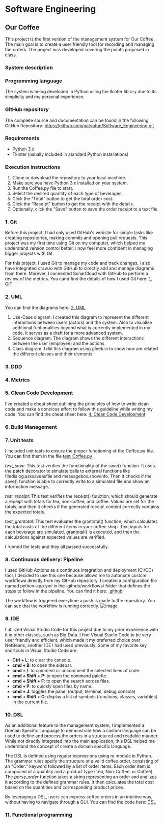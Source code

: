 # Software Engineering
## Our Coffee

This project is the first version of the management system for Our Coffee. 
The main goal is to create a user friendly tool for recording and managing the orders.
The project was developed covering the points proposed in class.

### System description

### Programming language
The system is being developed in Python using the tkinter library due to its simplicity and my personal experience.

### GitHub repository
The complete source and documentation can be found in the following GitHub Repository: https://github.com/patyatun/Software_Engineering.git

### Requirements
- Python 3.x
- Tkinter (usually included in standard Python installations)

### Execution instructions
1. Clone or download the repository to your local machine.
2. Make sure you have Python 3.x installed on your system.
3. Run the Coffee.py file to start.
4. Select the desired quantity of each type of beverages.
5. Click the "Total" button to get the total order cost.
6. Click the "Receipt" button to get the receipt with the details.
7. Optionally, click the "Save" button to save the order receipt to a text file.
   

### 1. Git
Before this project, I had only used GitHub's website for simple tasks like creating repositories, making commits and opening pull requests. This project was my first time using Git on my computer, which helped me understand version control better. I now feel more confident in managing bigger projects with Git.

For this project, I used Git to manage my code and track changes. I also have integrated draw.io with GitHub to directly add and manage diagrams from there. Morever, I connected SonarCloud with GitHub to perform a review of the metrics.
You cand find the details of how I used Git here: [1. GIT](https://github.com/patyatun/Software_Engineering/tree/main/1.%20Git)

### 2. UML
You can find the diagrams here: [2. UML](https://github.com/patyatun/Software_Engineering/tree/main/2.%20UML)
1. Use-Case diagram: I created this diagram to represent the different interactions between users (actors) and the system. Also to visualize additional funtionalities beyond what is currently implemented in my code. It serves as a draft for a more advanced system.
2. Sequence diagram: The diagram shows the different interactions between the user (employee) and the actions.
3. Class diagram: I did this diagram using gleek.io to show how are related the different classes and their elements.
   
### 3. DDD
### 4. Metrics
### 5. Clean Code Development
I've created a cheat sheet outlining the principles of how to write clean code and make a concious effort to follow this guideline while writing my code. You can find the cheat sheet here: [4. Clean Code Development](https://github.com/patyatun/Software_Engineering/tree/main/4.%20Clean%20Code%20Development)

### 6. Build Management
### 7. Unit tests
I included unit tests to ensure the proper functioning of the Coffee.py file. You can find them in the file [test_Coffee.py](https://github.com/patyatun/Software_Engineering/blob/main/test_Coffee.py)

*test_save*: This test verifies the functionality of the save() function. It uses the patch decorator to simulate calls to external functions like filedialog.asksaveasfile and messagebox.showinfo. Then it checks if the save() function is able to correctly write to a simulated file and show an information message.

*test_receipt*: This test verifies the receipt() function, which should generate a receipt with totals for tea, non-coffee, and coffee. Values are set for the totals, and then it checks if the generated receipt content correctly contains the expected totals.

*test_grantotal*: This test evaluates the grantotal() function, which calculates the total costs of the different items in your coffee shop. Text inputs for each beverage are simulated, grantotal() is executed, and then the calculations against expected values are verified.

I runned the tests and they all passed successfully. 

### 8. Continuous delivery: Pipeline
I used GitHub Actions as a continuos integration and deployment (CI/CD) tool, I decided to use this one because allows me to automate custom workflowa directly from my GitHub repository. I created a configuration file named python-app.yml in the .github/workflows/ folder that defines the steps to follow in the pipeline. You can find it here: [.github](https://github.com/patyatun/Software_Engineering/tree/main/.github)

The workflow is triggered everytime a push is made to the repository. You can see that the workflow is running correctly.
![image](https://github.com/patyatun/Software_Engineering/assets/78238491/edaa3b76-6df9-4505-bc2c-8bba7ae674b7)

### 9. IDE
I utilized Visual Studio Code for this project due to my prior experience with it in other classes, such as Big Data. I find Visual Studio Code to be very user friendly and efficient, which made it my preferred choice over NetBeans, another IDE I had used previously. Some of my favorite key shortcuts in Visual Studio Code are:

- **Ctrl + L**: to clear the console.
- **cmd + B**: to open the sidebar.
- **cmd + /**: to comment or uncomment the selected lines of code.
- **cmd + Shift + P**: to open the command palette.
- **cmd + Shift + F**: to open the search across files.
- **cmd + P**: to quickly open files by name.
- **cmd + J**: toggles the panel (output, terminal, debug console)
- **cmd + Shift + O**: display a list of symbols (functions, classes, variables) in the current file.

### 10. DSL
As an additional feature to the management system, I implemented a Domain Specific Language to demonstrate how a custom language can be used to define and process the orders in a structured and readable manner. While not directly integrated into the main application, this DSL helped me understand the concept of create a domain specific language.

The DSL is defined using regular expressions using re module in Python. The grammar rules speify the structure of a valid coffee order, consisting of an "Order:" keyword followed by a list of order items. Each order item is composed of a quantity and a product type (Tea, Non-Coffee, or Coffee). The *parse_order* function takes a string representing an order and analizes it according to the defined grammar rules. It then calculates the total cost based on the quantities and corresponding product prices.

By leveraging a DSL, users can express coffee orders in an intuitive way, without having to navigate through a GUI. You can find the code here: [DSL](https://github.com/patyatun/Software_Engineering/blob/main/DSL_Coffee.py)

### 11. Functional programming

